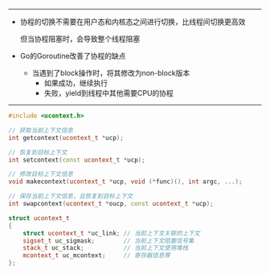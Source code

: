 ***

* 协程的切换不需要在用户态和内核态之间进行切换，比线程间切换更高效

    但当协程阻塞时，会导致整个线程阻塞

* Go的Goroutine改善了协程的缺点
    * 当遇到了block操作时，将其修改为non-block版本
        * 如果成功，继续执行
        * 失败，yield到线程中其他需要CPU的协程


---

```cpp
#include <ucontext.h>

// 获取当前上下文信息
int getcontext(ucontext_t *ucp);

// 恢复到目标上下文
int setcontext(const ucontext_t *ucp);

// 修改目标上下文信息
void makecontext(ucontext_t *ucp, void (*func)(), int argc, ...);

// 保存当前上下文信息，且恢复到目标上下文
int swapcontext(ucontext_t *oucp, const ucontext_t *ucp);

struct ucontext_t
{
    struct ucontext_t *uc_link; // 当前上下文关联的上下文
    sigset_t uc_sigmask;        // 当前上下文阻塞信号集
    stack_t uc_stack;           // 当前上下文使用堆栈
    mcontext_t uc_mcontext;     // 寄存器信息等
};
```

